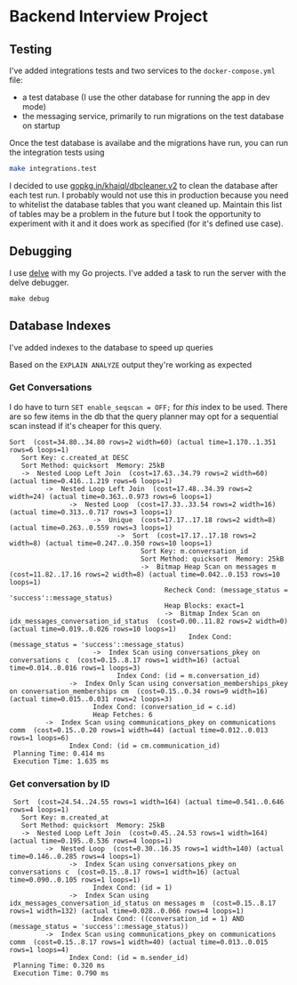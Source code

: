 # Backend Interview Project

## Testing

I've added integrations tests and two services to the `docker-compose.yml` file: 
- a test database (I use the other database for running the app in dev mode)
- the messaging service, primarily to run migrations on the test database on startup

Once the test database is availabe and the migrations have run, you can run the integration tests using

```bash
make integrations.test
```

I decided to use [gopkg.in/khaiql/dbcleaner.v2](https://github.com/khaiql/dbcleaner) to clean the database after each test run. I probably would not use this in production
because you need to whitelist the database tables that you want cleaned up. Maintain this list of tables may be a problem in the future but I took the opportunity to experiment with it and it does work as specified (for it's defined use case).

## Debugging
I use [delve](https://github.com/go-delve/delve) with my Go projects. I've added a task to run the server with the delve debugger.

```
make debug
```

## Database Indexes
I've added indexes to the database to speed up queries

Based on the `EXPLAIN ANALYZE` output they're working as expected

### Get Conversations

I do have to turn `SET enable_seqscan = OFF;` for _this_ index to be used. There are so few items in the db that the query planner may opt for a sequential scan instead if it's cheaper for this query.
```
Sort  (cost=34.80..34.80 rows=2 width=60) (actual time=1.170..1.351 rows=6 loops=1)
   Sort Key: c.created_at DESC
   Sort Method: quicksort  Memory: 25kB
   ->  Nested Loop Left Join  (cost=17.63..34.79 rows=2 width=60) (actual time=0.416..1.219 rows=6 loops=1)
         ->  Nested Loop Left Join  (cost=17.48..34.39 rows=2 width=24) (actual time=0.363..0.973 rows=6 loops=1)
               ->  Nested Loop  (cost=17.33..33.54 rows=2 width=16) (actual time=0.313..0.717 rows=3 loops=1)
                     ->  Unique  (cost=17.17..17.18 rows=2 width=8) (actual time=0.263..0.559 rows=3 loops=1)
                           ->  Sort  (cost=17.17..17.18 rows=2 width=8) (actual time=0.247..0.350 rows=10 loops=1)
                                 Sort Key: m.conversation_id
                                 Sort Method: quicksort  Memory: 25kB
                                 ->  Bitmap Heap Scan on messages m  (cost=11.82..17.16 rows=2 width=8) (actual time=0.042..0.153 rows=10 loops=1)
                                       Recheck Cond: (message_status = 'success'::message_status)
                                       Heap Blocks: exact=1
                                       ->  Bitmap Index Scan on idx_messages_conversation_id_status  (cost=0.00..11.82 rows=2 width=0) (actual time=0.019..0.026 rows=10 loops=1)
                                             Index Cond: (message_status = 'success'::message_status)
                     ->  Index Scan using conversations_pkey on conversations c  (cost=0.15..8.17 rows=1 width=16) (actual time=0.014..0.016 rows=1 loops=3)
                           Index Cond: (id = m.conversation_id)
               ->  Index Only Scan using conversation_memberships_pkey on conversation_memberships cm  (cost=0.15..0.34 rows=9 width=16) (actual time=0.015..0.031 rows=2 loops=3)
                     Index Cond: (conversation_id = c.id)
                     Heap Fetches: 6
         ->  Index Scan using communications_pkey on communications comm  (cost=0.15..0.20 rows=1 width=44) (actual time=0.012..0.013 rows=1 loops=6)
               Index Cond: (id = cm.communication_id)
 Planning Time: 0.414 ms
 Execution Time: 1.635 ms
```

### Get conversation by ID

```
 Sort  (cost=24.54..24.55 rows=1 width=164) (actual time=0.541..0.646 rows=4 loops=1)
   Sort Key: m.created_at
   Sort Method: quicksort  Memory: 25kB
   ->  Nested Loop Left Join  (cost=0.45..24.53 rows=1 width=164) (actual time=0.195..0.536 rows=4 loops=1)
         ->  Nested Loop  (cost=0.30..16.35 rows=1 width=140) (actual time=0.146..0.285 rows=4 loops=1)
               ->  Index Scan using conversations_pkey on conversations c  (cost=0.15..8.17 rows=1 width=16) (actual time=0.090..0.105 rows=1 loops=1)
                     Index Cond: (id = 1)
               ->  Index Scan using idx_messages_conversation_id_status on messages m  (cost=0.15..8.17 rows=1 width=132) (actual time=0.028..0.066 rows=4 loops=1)
                     Index Cond: ((conversation_id = 1) AND (message_status = 'success'::message_status))
         ->  Index Scan using communications_pkey on communications comm  (cost=0.15..8.17 rows=1 width=40) (actual time=0.013..0.015 rows=1 loops=4)
               Index Cond: (id = m.sender_id)
 Planning Time: 0.320 ms
 Execution Time: 0.790 ms
```

